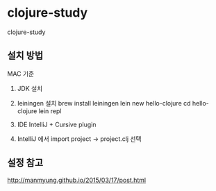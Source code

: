 # clojure-study
clojure-study

설치 방법
-----
MAC 기준 
1. JDK 설치 

2. leiningen 설치 
brew install leiningen 
lein new hello-clojure 
cd hello-clojure 
lein repl

3. IDE
IntelliJ + Cursive plugin 

4. IntelliJ 에서 import project -> project.clj 선택

설정 참고
------
http://manmyung.github.io/2015/03/17/post.html
